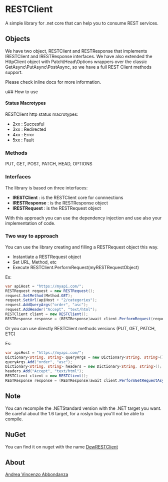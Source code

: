 
# RESTClient
A simple library for .net core that can help you to consume REST services.

## Objects
We have two object, RESTClient and RESTResponse that implements IRESTClient and IRESTResponse interfaces.
We have also extended the HttpClient object with Patch\Head\Options wrappers over the classic GetAsync\PutAsync\PostAsync, so we have a full REST Client methods support.

Please check inline docs for more information.

u## How to use

#### Status Macrotypes
RESTClient http status macrotypes:
- 2xx : Succesful
- 3xx : Redirected
- 4xx : Error 
- 5xx : Fault 

### Methods
PUT, GET, POST, PATCH, HEAD, OPTIONS


### Interfaces
The library is based on three interfaces:
- __IRESTClient__ : is the RESTClient core for connnections
- __IRESTResponse__ : is the RESTResponse object
- __IRESTRequest__ : is the RESTRequest object

With this approach you can use the dependency injection and use also your implementation of code.

### Two way to approach
You can use the library creating and filling a RESTRequest object this way.

- Instantiate a RESTRequest object
- Set URL, Method, etc
- Execute RESTClient.PerformRequest(myRESTRequestObject)


Es: 
````C#
var apiHost = "https://myapi.com/";
RESTRequest request = new RESTRequest();
request.SetMethod(Method.GET);
request.SetUrl(apiHost + "2/categories");
request.AddQueryArgs("order", "asc");
request.AddHeader("Accept", "text/html");
RESTClient client = new RESTClient();
RESTResponse response = (RESTResponse)await client.PerformRequest(request);
````

Or you can use directly RESTClient methods versions (PUT, GET, PATCH, ETC)

Es: 
````C#
var apiHost = "https://myapi.com/";
Dictionary<string, string> queryArgs = new Dictionary<string, string>();
queryArgs.Add("order", "asc");
Dictionary<string, string> headers = new Dictionary<string, string>();
headers.Add("Accept", "text/html");
RESTClient client = new RESTClient();
RESTResponse response = (RESTResponse)await client.PerformGetRequestAsync(apiHost + "2/categories", queryAargs, headers);
````

## Note
You can recompile the .NETStandard version with the .NET target you want. Be careful about the 1.6 target, for a roslyn bug you'll not be able to compile.

## NuGet
You can find it on nuget with the name [DewRESTClient](https://www.nuget.org/packages/DewRESTClientStandard/)

## About
[Andrea Vincenzo Abbondanza](http://www.andrewdev.eu)

